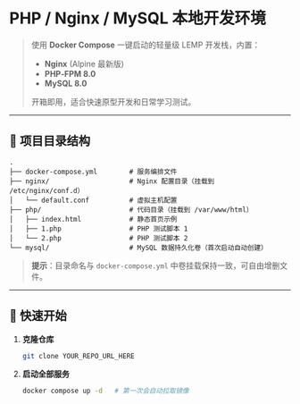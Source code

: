 # PHP / Nginx / MySQL 本地开发环境

> 使用 **Docker Compose** 一键启动的轻量级 LEMP 开发栈，内置：
>
> * **Nginx** (Alpine 最新版)
> * **PHP‑FPM 8.0**
> * **MySQL 8.0**
>
> 开箱即用，适合快速原型开发和日常学习测试。

---

## 📂 项目目录结构

```text
.
├── docker-compose.yml        # 服务编排文件
├── nginx/                    # Nginx 配置目录（挂载到 /etc/nginx/conf.d）
│   └── default.conf          # 虚拟主机配置
├── php/                      # 代码目录（挂载到 /var/www/html）
│   ├── index.html            # 静态首页示例
│   ├── 1.php                 # PHP 测试脚本 1
│   └── 2.php                 # PHP 测试脚本 2
└── mysql/                    # MySQL 数据持久化卷（首次启动自动创建）
```

> **提示**：目录命名与 `docker-compose.yml` 中卷挂载保持一致，可自由增删文件。

---

## 🚀 快速开始

1. **克隆仓库**

   ```bash
   git clone YOUR_REPO_URL_HERE
   ```

2. **启动全部服务**

   ```bash
   docker compose up -d   # 第一次会自动拉取镜像
   ```


